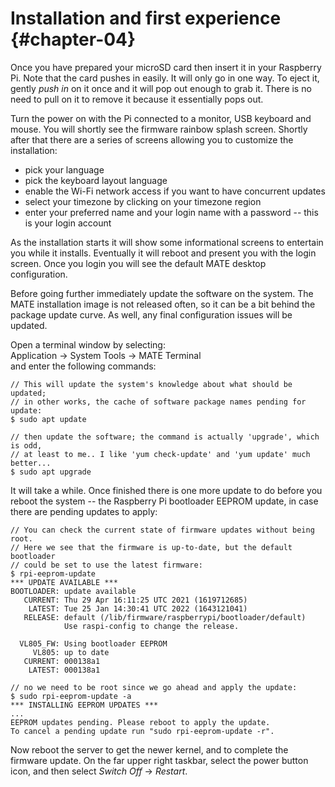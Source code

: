 <!-- -->
# Installation and first experience {#chapter-04}

Once you have prepared your microSD card then insert it in your Raspberry Pi.
Note that the card pushes in easily.  It will only go in one way.
To eject it, gently *push in* on it once and it will pop out enough to grab it.
There is no need to pull on it to remove it because it essentially pops out.

Turn the power on with the Pi connected to a monitor, USB keyboard and mouse.
You will shortly see the firmware rainbow splash screen.  Shortly after that
there are a series of screens allowing you to customize the installation:

  * pick your language
  * pick the keyboard layout language
  * enable the Wi-Fi network access if you want to have concurrent updates
  * select your timezone by clicking on your timezone region
  * enter your preferred name and your login name with a password -- this
    is your login account

As the installation starts it will show some informational screens to
entertain you while it installs.  Eventually it will reboot and present you
with the login screen.  Once you login you will see the default MATE
desktop configuration.

Before going further immediately update the software on the system.  The
MATE installation image is not released often, so it can be a bit behind
the package update curve.  As well, any final configuration issues will
be updated.

Open a terminal window by selecting:\
   Application -> System Tools -> MATE Terminal\
and enter the following commands:

```console
// This will update the system's knowledge about what should be updated;
// in other works, the cache of software package names pending for update:
$ sudo apt update

// then update the software; the command is actually 'upgrade', which is odd,
// at least to me.. I like 'yum check-update' and 'yum update' much better...
$ sudo apt upgrade
```

It will take a while.  Once finished there is one more update to do before
you reboot the system -- the Raspberry Pi bootloader EEPROM update, in case
there are pending updates to apply:

```console
// You can check the current state of firmware updates without being root.
// Here we see that the firmware is up-to-date, but the default bootloader
// could be set to use the latest firmware:
$ rpi-eeprom-update
*** UPDATE AVAILABLE ***
BOOTLOADER: update available
   CURRENT: Thu 29 Apr 16:11:25 UTC 2021 (1619712685)
    LATEST: Tue 25 Jan 14:30:41 UTC 2022 (1643121041)
   RELEASE: default (/lib/firmware/raspberrypi/bootloader/default)
            Use raspi-config to change the release.

  VL805_FW: Using bootloader EEPROM
     VL805: up to date
   CURRENT: 000138a1
    LATEST: 000138a1

// no we need to be root since we go ahead and apply the update:
$ sudo rpi-eeprom-update -a
*** INSTALLING EEPROM UPDATES ***
...
EEPROM updates pending. Please reboot to apply the update.
To cancel a pending update run "sudo rpi-eeprom-update -r".
```

Now reboot the server to get the newer kernel, and to complete the firmware
update.  On the far upper right taskbar, select the power button icon,
and then select  *Switch Off* -> *Restart*.

